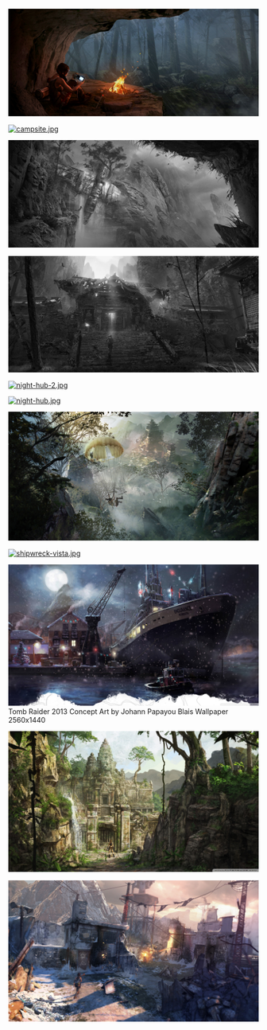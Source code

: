 [![basecamp.jpg](basecamp.jpg "basecamp.jpg")](https://raw.githubusercontent.com/buckmanc/Wallpapers/main/desktop/tomb%20raider%202013/basecamp.jpg)

[![campsite.jpg](campsite.jpg "campsite.jpg")](https://raw.githubusercontent.com/buckmanc/Wallpapers/main/desktop/tomb%20raider%202013/campsite.jpg)

[![cliffhanger.jpg](cliffhanger.jpg "cliffhanger.jpg")](https://raw.githubusercontent.com/buckmanc/Wallpapers/main/desktop/tomb%20raider%202013/cliffhanger.jpg)

[![gate.jpg](gate.jpg "gate.jpg")](https://raw.githubusercontent.com/buckmanc/Wallpapers/main/desktop/tomb%20raider%202013/gate.jpg)

[![night-hub-2.jpg](night-hub-2.jpg "night-hub-2.jpg")](https://raw.githubusercontent.com/buckmanc/Wallpapers/main/desktop/tomb%20raider%202013/night-hub-2.jpg)

[![night-hub.jpg](night-hub.jpg "night-hub.jpg")](https://raw.githubusercontent.com/buckmanc/Wallpapers/main/desktop/tomb%20raider%202013/night-hub.jpg)

[![parachute-descent-xl.jpg](parachute-descent-xl.jpg "parachute-descent-xl.jpg")](https://raw.githubusercontent.com/buckmanc/Wallpapers/main/desktop/tomb%20raider%202013/parachute-descent-xl.jpg)

[![shipwreck-vista.jpg](shipwreck-vista.jpg "shipwreck-vista.jpg")](https://raw.githubusercontent.com/buckmanc/Wallpapers/main/desktop/tomb%20raider%202013/shipwreck-vista.jpg)

[![Tomb Raider 2013 Concept Art by Johann Papayou Blais Wallpaper 2560x1440](tomb_raider_2013_concept_art_by_johann_papayou_blais-wallpaper-2560x1440.jpg "Tomb Raider 2013 Concept Art by Johann Papayou Blais Wallpaper 2560x1440")](https://raw.githubusercontent.com/buckmanc/Wallpapers/main/desktop/tomb%20raider%202013/tomb_raider_2013_concept_art_by_johann_papayou_blais-wallpaper-2560x1440.jpg)\
Tomb Raider 2013 Concept Art by Johann Papayou Blais Wallpaper 2560x1440

[![Tomb Raider Underworld Art Wallpaper 1920x1080 Tomb Raider ....jpg](Tomb%20Raider%20Underworld%20Art%20Wallpaper%201920x1080%20Tomb%20Raider%20....jpg "Tomb Raider Underworld Art Wallpaper 1920x1080 Tomb Raider ....jpg")](https://raw.githubusercontent.com/buckmanc/Wallpapers/main/desktop/tomb%20raider%202013/Tomb%20Raider%20Underworld%20Art%20Wallpaper%201920x1080%20Tomb%20Raider%20....jpg)

[![WW2-SOS.jpg](WW2-SOS.jpg "WW2-SOS.jpg")](https://raw.githubusercontent.com/buckmanc/Wallpapers/main/desktop/tomb%20raider%202013/WW2-SOS.jpg)

